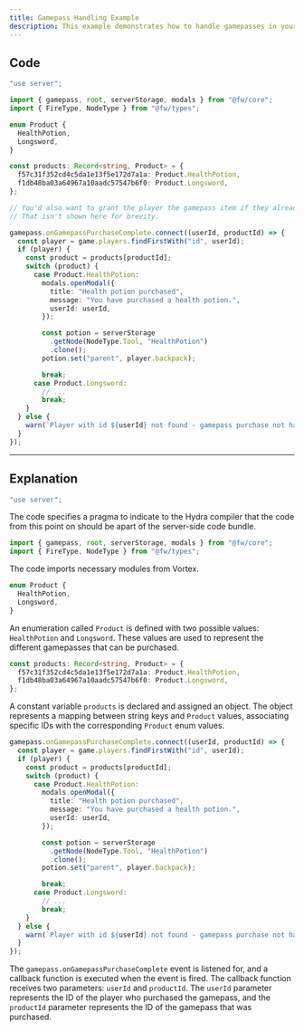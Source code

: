 ```yaml
---
title: Gamepass Handling Example
description: This example demonstrates how to handle gamepasses in your server-side code.
---
```


## Code

```ts
"use server";

import { gamepass, root, serverStorage, modals } from "@fw/core";
import { FireType, NodeType } from "@fw/types";

enum Product {
  HealthPotion,
  Longsword,
}

const products: Record<string, Product> = {
  f57c31f352cd4c5da1e13f5e172d7a1a: Product.HealthPotion,
  f1db48ba03a64967a10aadc57547b6f0: Product.Longsword,
};

// You'd also want to grant the player the gamepass item if they already own it, for example, if they die and respawn or rejoin the game.
// That isn't shown here for brevity.

gamepass.onGamepassPurchaseComplete.connect((userId, productId) => {
  const player = game.players.findFirstWith("id", userId);
  if (player) {
    const product = products[productId];
    switch (product) {
      case Product.HealthPotion:
        modals.openModal({
          title: "Health potion purchased",
          message: "You have purchased a health potion.",
          userId: userId,
        });

        const potion = serverStorage
          .getNode(NodeType.Tool, "HealthPotion")
          .clone();
        potion.set("parent", player.backpack);

        break;
      case Product.Longsword:
        // ...
        break;
    }
  } else {
    warn(`Player with id ${userId} not found - gamepass purchase not handled`);
  }
});
```

---

## Explanation

```ts
"use server";
```

The code specifies a pragma to indicate to the Hydra compiler that the code from this point on should be apart of the server-side code bundle.

```ts
import { gamepass, root, serverStorage, modals } from "@fw/core";
import { FireType, NodeType } from "@fw/types";
```

The code imports necessary modules from Vortex.

```ts
enum Product {
  HealthPotion,
  Longsword,
}
```

An enumeration called `Product` is defined with two possible values: `HealthPotion` and `Longsword`. These values are used to represent the different gamepasses that can be purchased.

```ts
const products: Record<string, Product> = {
  f57c31f352cd4c5da1e13f5e172d7a1a: Product.HealthPotion,
  f1db48ba03a64967a10aadc57547b6f0: Product.Longsword,
};
```

A constant variable `products` is declared and assigned an object. The object represents a mapping between string keys and `Product` values, associating specific IDs with the corresponding `Product` enum values.

```ts
gamepass.onGamepassPurchaseComplete.connect((userId, productId) => {
  const player = game.players.findFirstWith("id", userId);
  if (player) {
    const product = products[productId];
    switch (product) {
      case Product.HealthPotion:
        modals.openModal({
          title: "Health potion purchased",
          message: "You have purchased a health potion.",
          userId: userId,
        });

        const potion = serverStorage
          .getNode(NodeType.Tool, "HealthPotion")
          .clone();
        potion.set("parent", player.backpack);

        break;
      case Product.Longsword:
        // ...
        break;
    }
  } else {
    warn(`Player with id ${userId} not found - gamepass purchase not handled`);
  }
});
```

The `gamepass.onGamepassPurchaseComplete` event is listened for, and a callback function is executed when the event is fired. The callback function receives two parameters: `userId` and `productId`. The `userId` parameter represents the ID of the player who purchased the gamepass, and the `productId` parameter represents the ID of the gamepass that was purchased.
